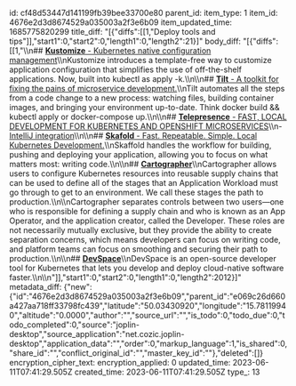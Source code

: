 id: cf48d53447d141199fb39bee33700e80
parent_id: 
item_type: 1
item_id: 4676e2d3d8674529a035003a2f3e6b09
item_updated_time: 1685775820299
title_diff: "[{\"diffs\":[[1,\"Deploy tools and tips\"]],\"start1\":0,\"start2\":0,\"length1\":0,\"length2\":21}]"
body_diff: "[{\"diffs\":[[1,\"\\\n## [**Kustomize** - Kubernetes native configuration management](https://kustomize.io/)\\\nKustomize introduces a template-free way to customize application configuration that simplifies the use of off-the-shelf applications. Now, built into kubectl as apply -k.\\\n\\\n## [**Tilt** - A toolkit for fixing the pains of microservice development.](https://tilt.dev/)\\\nTilt automates all the steps from a code change to a new process: watching files, building container images, and bringing your environment up-to-date. Think docker build && kubectl apply or docker-compose up.\\\n\\\n## [**Telepresence** - FAST, LOCAL DEVELOPMENT FOR KUBERNETES AND OPENSHIFT MICROSERVICES](https://www.telepresence.io/)\\\n- [IntelliJ integration](https://blog.jetbrains.com/idea/2022/06/intellij-idea-2022-2-eap-5/#Intercept_Kubernetes_service_requests_with_Telepresence_integration)\\\n\\\n## [**Skafold** - Fast. Repeatable. Simple. Local Kubernetes Development.](https://skaffold.dev/)\\\nSkaffold handles the workflow for building, pushing and deploying your application, allowing you to focus on what matters most: writing code.\\\n\\\n## [**Cartographer**](https://cartographer.sh/docs/v0.4.0/architecture/)\\\nCartographer allows users to configure Kubernetes resources into reusable supply chains that can be used to define all of the stages that an Application Workload must go through to get to an environment. We call these stages the path to production.\\\n\\\nCartographer separates controls between two users—one who is responsible for defining a supply chain and who is known as an App Operator, and the application creator, called the Developer. These roles are not necessarily mutually exclusive, but they provide the ability to create separation concerns, which means developers can focus on writing code, and platform teams can focus on smoothing and securing their path to production.\\\n\\\n## [**DevSpace**](https://www.devspace.sh/)\\\nDevSpace is an open-source developer tool for Kubernetes that lets you develop and deploy cloud-native software faster.\\\n\\\n\"]],\"start1\":0,\"start2\":0,\"length1\":0,\"length2\":2012}]"
metadata_diff: {"new":{"id":"4676e2d3d8674529a035003a2f3e6b09","parent_id":"e069c26d660a427aa718ff33798fc439","latitude":"50.03430920","longitude":"15.78119940","altitude":"0.0000","author":"","source_url":"","is_todo":0,"todo_due":0,"todo_completed":0,"source":"joplin-desktop","source_application":"net.cozic.joplin-desktop","application_data":"","order":0,"markup_language":1,"is_shared":0,"share_id":"","conflict_original_id":"","master_key_id":""},"deleted":[]}
encryption_cipher_text: 
encryption_applied: 0
updated_time: 2023-06-11T07:41:29.505Z
created_time: 2023-06-11T07:41:29.505Z
type_: 13